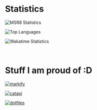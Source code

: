 # Statistics

![MSR8 Statistics](https://github-readme-stats.vercel.app/api?username=msr8&show_icons=true&hide=prs&theme=dark)

![Top Languages](https://github-readme-stats.vercel.app/api/top-langs/?username=msr8&theme=dark&layout=compact)

![Wakatime Statistics](https://github-readme-stats.vercel.app/api/wakatime?username=msr8&theme=dark&layout=compact)

<br>

# Stuff I am proud of :D

[ ![markify](https://github-readme-stats.vercel.app/api/pin/?username=msr8&repo=markify&theme=github_dark) ](https://github.com/msr8/markify)

[ ![catapi](https://github-readme-stats.vercel.app/api/pin/?username=msr8&repo=catapi&theme=github_dark) ](https://github.com/msr8/catapi)

[ ![dotfiles](https://github-readme-stats.vercel.app/api/pin/?username=msr8&repo=dotfiles&theme=github_dark) ](https://github.com/msr8/dotfiles)




<!--
GOOD THEMES

dark
radical
midnight-purple
github_dark

![Kittinan's github stats](https://github-readme-stats.vercel.app/api?username=kittinan&show_icons=true&title_color=fff&icon_color=79ff97&text_color=9f9f9f&bg_color=151515)

-->



